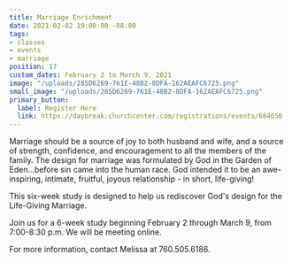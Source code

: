 ```yaml
---
title: Marriage Enrichment
date: 2021-02-02 19:00:00 -08:00
tags:
- classes
- events
- marriage
position: 17
custom_dates: February 2 to March 9, 2021
image: "/uploads/285D6269-761E-48B2-8DFA-162AEAFC6725.png"
small_image: "/uploads/285D6269-761E-48B2-8DFA-162AEAFC6725.png"
primary_button:
  label: Register Here
  link: https://daybreak.churchcenter.com/registrations/events/684656
---
```


Marriage should be a source of joy to both husband and wife, and a source of strength, confidence, and encouragement to all the members of the family. The design for marriage was formulated by God in the Garden of Eden...before sin came into the human race. God intended it to be an awe-inspiring, intimate, fruitful, joyous relationship - in short, life-giving!

This six-week study is designed to help us rediscover God's design for the Life-Giving Marriage.

Join us for a 6-week study beginning February 2 through March 9, from 7:00-8:30 p.m. We will be meeting online.

For more information, contact Melissa at 760.505.6186.